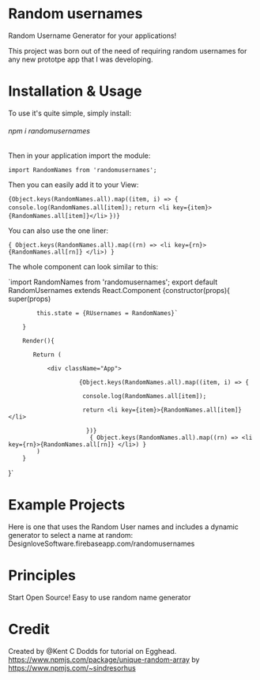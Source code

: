 # Random usernames


Random Username Generator for your applications!


This project was born out of the need of requiring random usernames for any new prototpe app that I was developing. 

# Installation & Usage

To use it's quite simple, simply install:
###### npm i randomusernames

Then in your application import the module:


`import RandomNames from 'randomusernames';`

Then you can easily add it to your View:

`{Object.keys(RandomNames.all).map((item, i) => {`
             `console.log(RandomNames.all[item]);`
           `return <li key={item}>{RandomNames.all[item]}</li>`
 `})}`
 
 You can also use the one liner:
 
 `{ Object.keys(RandomNames.all).map((rn) => <li key={rn}>{RandomNames.all[rn]} </li>) }`
        
The whole component can look similar to this:

`import RandomNames from 'randomusernames';
export default RandomUsernames extends React.Component
{constructor(props){
        super(props)
        
            this.state = {RUsernames = RandomNames}`
            
        }
        
        Render(){
        
           Return (
            
               <div className="App">
               
                        {Object.keys(RandomNames.all).map((item, i) => {
                        
                         console.log(RandomNames.all[item]);
                         
                         return <li key={item}>{RandomNames.all[item]}</li>
                        
                          })}
                           { Object.keys(RandomNames.all).map((rn) => <li key={rn}>{RandomNames.all[rn]} </li>) }    
            )
        }
}`



# Example Projects
Here is one that uses the Random User names and includes a dynamic generator to select a name at random:
DesignloveSoftware.firebaseapp.com/randomusernames

# Principles
Start Open Source!
Easy to use random name generator

# Credit
Created by @Kent C Dodds for tutorial on Egghead. https://www.npmjs.com/package/unique-random-array by https://www.npmjs.com/~sindresorhus


